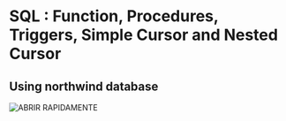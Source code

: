 # SQL : Function, Procedures, Triggers, Simple Cursor and Nested Cursor
## Using northwind database
![ABRIR RAPIDAMENTE](https://user-images.githubusercontent.com/98744315/179973558-a6bda146-57b1-4bd3-b3e8-649190b1bcff.png)

